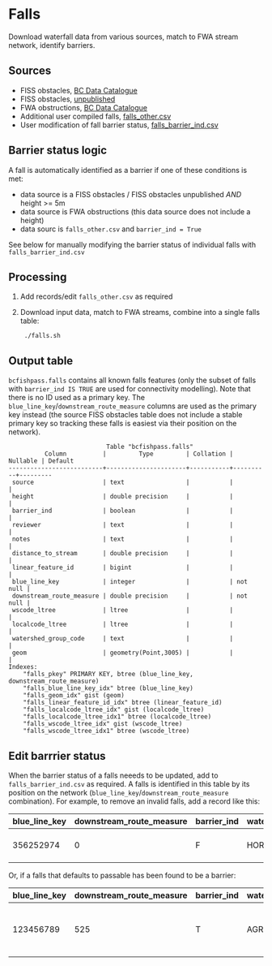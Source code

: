 # Falls

Download waterfall data from various sources, match to FWA stream network, identify barriers.

## Sources

- FISS obstacles, [BC Data Catalogue](https://catalogue.data.gov.bc.ca/dataset/provincial-obstacles-to-fish-passage)
- FISS obstacles, [unpublished](https://www.hillcrestgeo.ca/outgoing/public/whse_fish)
- FWA obstructions, [BC Data Catalogue](https://catalogue.data.gov.bc.ca/dataset/freshwater-atlas-obstructions)
- Additional user compiled falls, [falls_other.csv](/data/falls/falls_other.csv)
- User modification of fall barrier status, [falls_barrier_ind.csv](/data/falls/falls_barrier_ind.csv)


## Barrier status logic

A fall is automatically identified as a barrier if one of these conditions is met:

- data source is a FISS obstacles / FISS obstacles unpublished *AND* height >= 5m
- data source is FWA obstructions (this data source does not include a height)
- data sourc is `falls_other.csv` and `barrier_ind = True`

See below for manually modifying the barrier status of individual falls with `falls_barrier_ind.csv`


## Processing

1. Add records/edit `falls_other.csv` as required
2. Download input data, match to FWA streams, combine into a single falls table:

        ./falls.sh

## Output table

`bcfishpass.falls` contains all known falls features (only the subset of falls with `barrier_ind IS TRUE` are used for connectivity modelling).
Note that there is no ID used as a primary key. The `blue_line_key`/`downstream_route_measure` columns are used as the primary key instead (the source FISS obstacles table does not include a stable primary key so tracking these falls is easiest via their position on the network).
```
                           Table "bcfishpass.falls"
          Column          |         Type         | Collation | Nullable | Default
--------------------------+----------------------+-----------+----------+---------
 source                   | text                 |           |          |
 height                   | double precision     |           |          |
 barrier_ind              | boolean              |           |          |
 reviewer                 | text                 |           |          |
 notes                    | text                 |           |          |
 distance_to_stream       | double precision     |           |          |
 linear_feature_id        | bigint               |           |          |
 blue_line_key            | integer              |           | not null |
 downstream_route_measure | double precision     |           | not null |
 wscode_ltree             | ltree                |           |          |
 localcode_ltree          | ltree                |           |          |
 watershed_group_code     | text                 |           |          |
 geom                     | geometry(Point,3005) |           |          |
Indexes:
    "falls_pkey" PRIMARY KEY, btree (blue_line_key, downstream_route_measure)
    "falls_blue_line_key_idx" btree (blue_line_key)
    "falls_geom_idx" gist (geom)
    "falls_linear_feature_id_idx" btree (linear_feature_id)
    "falls_localcode_ltree_idx" gist (localcode_ltree)
    "falls_localcode_ltree_idx1" btree (localcode_ltree)
    "falls_wscode_ltree_idx" gist (wscode_ltree)
    "falls_wscode_ltree_idx1" btree (wscode_ltree)
```

## Edit barrrier status

When the barrier status of a falls neeeds to be updated, add to `falls_barrier_ind.csv` as required.
A falls is identified in this table by its position on the network (`blue_line_key`/`downstream_route_measure` combination).
For example, to remove an invalid falls, add a record like this:

| blue_line_key | downstream_route_measure | barrier_ind | watershed_group_code | reviewer | notes
| --------     | -------- | -------- | -------- | -------- | -------- |
| 356252974     | 0                        | F           | HORS                 | NJO      | Does not exist |

Or, if a falls that defaults to passable has been found to be a barrier:

| blue_line_key | downstream_route_measure | barrier_ind | watershed_group_code | reviewer | notes
| --------     | -------- | -------- | -------- | -------- | -------- |
|123456789|525|T|AGRP|SN|Barrier confirmed by local source A.Fish.|